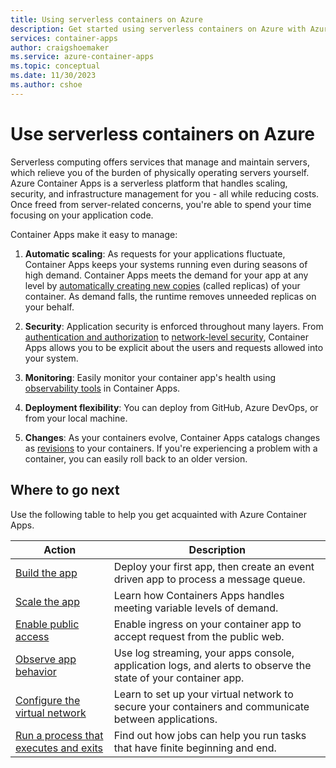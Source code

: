 ```yaml
---
title: Using serverless containers on Azure
description: Get started using serverless containers on Azure with Azure Container Apps
services: container-apps
author: craigshoemaker
ms.service: azure-container-apps
ms.topic: conceptual
ms.date: 11/30/2023
ms.author: cshoe
---
```


# Use serverless containers on Azure

Serverless computing offers services that manage and maintain servers, which relieve you of the burden of physically operating servers yourself. Azure Container Apps is a serverless platform that handles scaling, security, and infrastructure management for you - all while reducing costs. Once freed from server-related concerns, you're able to spend your time focusing on your application code.

Container Apps make it easy to manage:

1. **Automatic scaling**: As requests for your applications fluctuate, Container Apps keeps your systems running even during seasons of high demand. Container Apps meets the demand for your app at any level by [automatically creating new copies](scale-app.md) (called replicas) of your container. As demand falls, the runtime removes unneeded replicas on your behalf.

1. **Security**: Application security is enforced throughout many layers. From [authentication and authorization](authentication.md) to [network-level security](networking.md), Container Apps allows you to be explicit about the users and requests allowed into your system.

1. **Monitoring**: Easily monitor your container app's health using [observability tools](observability.md) in Container Apps.

1. **Deployment flexibility**: You can deploy from GitHub, Azure DevOps, or from your local machine.

1. **Changes**: As your containers evolve, Container Apps catalogs changes as [revisions](revisions.md) to your containers. If you're experiencing a problem with a container, you can easily roll back to an older version.

## Where to go next

Use the following table to help you get acquainted with Azure Container Apps.

| Action | Description |
|---|---|
| [Build the app](quickstart-portal.md) | Deploy your first app, then create an event driven app to process a message queue. |
| [Scale the app](scale-app.md) | Learn how Containers Apps handles meeting variable levels of demand. |
| [Enable public access](ingress-overview.md) | Enable ingress on your container app to accept request from the public web. |
| [Observe app behavior](observability.md) | Use log streaming, your apps console, application logs, and alerts to observe the state of your container app.  |
| [Configure the virtual network](networking.md) | Learn to set up your virtual network to secure your containers and communicate between applications.  |
| [Run a process that executes and exits](jobs.md) | Find out how jobs can help you run tasks that have finite beginning and end.  |
